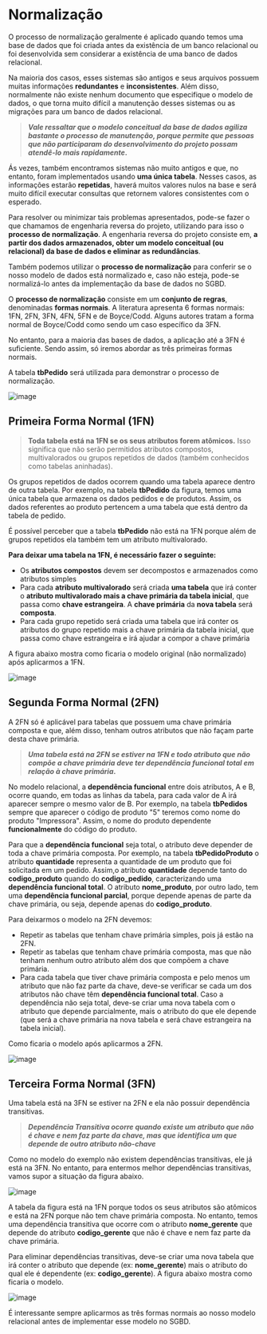 # Normalização

O processo de normalização geralmente é aplicado quando temos uma base de dados que foi criada antes da existência de um banco relacional ou foi desenvolvida sem considerar a existência de uma banco de dados relacional.


Na maioria dos casos, esses sistemas são antigos e seus arquivos possuem muitas informações **redundantes** e **inconsistentes**. Além disso, normalmente não existe nenhum documento que especifique o modelo de dados, o que torna muito difícil a manutenção desses sistemas ou as migrações para um banco de dados relacional.


> ***Vale ressaltar que o modelo conceitual da base de dados agiliza bastante o processo de manutenção, porque permite que pessoas que não participaram do desenvolvimento do projeto possam atendê-lo mais rapidamente*.**



Ás vezes, também encontramos sistemas não muito antigos e que, no entanto, foram implementados usando **uma única tabela**. Nesses casos, as informações estarão **repetidas**, haverá muitos valores nulos na base e será muito difícil executar consultas que retornem valores consistentes com o esperado.


Para resolver ou minimizar tais problemas apresentados, pode-se fazer o que chamamos de engenharia reversa do projeto, utilizando para isso o **processo de normalização**. A engenharia reversa do projeto consiste em, **a partir dos dados armazenados, obter um modelo conceitual (ou relacional) da base de dados e eliminar as redundâncias**.

Também podemos utilizar o **processo de normalização** para conferir se o nosso modelo de dados está normalizado e, caso não esteja, pode-se normalizá-lo antes da implementação da base de dados no SGBD.


O **processo de normalização** consiste em um **conjunto de regras**, denominadas **formas normais**. A literatura apresenta 6 formas normais: 1FN, 2FN, 3FN, 4FN, 5FN e de Boyce/Codd. Alguns autores tratam a forma normal de Boyce/Codd como sendo um caso específico da 3FN.

No entanto, para a maioria das bases de dados, a aplicação até a 3FN é suficiente. Sendo assim, só iremos abordar as três primeiras formas normais.

A tabela **tbPedido** será utilizada para demonstrar o processo de normalização.

![image](https://github.com/user-attachments/assets/87624dff-dfaf-4285-afd8-f68cfefa5018)

## Primeira Forma Normal (1FN)

> **Toda tabela está na 1FN se os seus atributos forem atômicos.** Isso significa que não serão permitidos atributos compostos, multivalorados ou grupos repetidos de dados (também conhecidos como tabelas aninhadas).

Os grupos repetidos de dados ocorrem quando uma tabela aparece dentro de outra tabela. Por exemplo, na tabela **tbPedido** da figura, temos uma única tabela que armazena os dados pedidos e de produtos. Assim, os dados referentes ao produto pertencem a uma tabela que está dentro da tabela de pedido.

É possível perceber que a tabela **tbPedido** não está na 1FN porque além de grupos repetidos ela também tem um atributo multivalorado.

**Para deixar uma tabela na 1FN, é necessário fazer o seguinte:**

* Os **atributos compostos** devem ser decompostos e armazenados como atributos simples
* Para cada **atributo multivalorado** será criada **uma tabela** que irá conter o **atributo multivalorado mais a chave primária da tabela inicial**, que passa como **chave estrangeira**. A **chave primária** da **nova tabela** será **composta**.
* Para cada grupo repetido será criada uma tabela que irá conter os atributos do grupo repetido mais a chave primária da tabela inicial, que passa como chave estrangeira e irá ajudar a compor a chave primária

A figura abaixo mostra como ficaria o modelo original (não normalizado) após aplicarmos a 1FN.

![image](https://github.com/user-attachments/assets/82efd61a-3d6f-495b-9350-779ff70c1ca5)

## Segunda Forma Normal (2FN)

A 2FN só é aplicável para tabelas que possuem uma chave primária composta e que, além disso, tenham outros atributos que não façam parte desta chave primária.


> ***Uma tabela está na 2FN se estiver na 1FN e todo atributo que não compõe a chave primária deve ter dependência funcional total em relação à chave primária*.**


No modelo relacional, a **dependência funcional** entre dois atributos, A e B, ocorre quando, em todas as linhas da tabela, para cada valor de A irá aparecer sempre o mesmo valor de B. Por exemplo, na tabela **tbPedidos** sempre que aparecer o código de produto  "5" teremos como nome do produto "Impressora". Assim, o nome do produto dependente **funcionalmente** do código do produto.


Para que a **dependência funcional** seja total, o atributo deve depender de toda a chave primária composta. Por exemplo, na tabela **tbPedidoProduto** o atributo **quantidade** representa a quantidade de um produto que foi solicitada em um pedido. Assim,o atributo **quantidade** depende tanto do **codigo_produto** quando do **codigo_pedido**, caracterizando uma **dependência funcional total**. O atributo **nome_produto**, por outro lado, tem uma **dependência funcional parcial**, porque depende apenas de parte da chave primária, ou seja, depende apenas do **codigo_produto**.

Para deixarmos o modelo na 2FN devemos:

* Repetir as tabelas que tenham chave primária simples, pois já estão na 2FN.
* Repetir as tabelas que tenham chave primária composta, mas que não tenham nenhum outro atributo além dos que compõem a chave primária.
* Para cada tabela que tiver chave primária composta e pelo menos um atributo que não faz parte da chave, deve-se verificar se cada um dos atributos não chave têm **dependência funcional total**. Caso a dependência não seja total, deve-se criar uma nova tabela com o atributo que depende parcialmente, mais o atributo do que ele depende (que será a chave primária na nova tabela e será chave estrangeira na tabela inicial).


Como ficaria o modelo após aplicarmos a 2FN.


![image](https://github.com/user-attachments/assets/5943af33-b83d-4f1d-a7b5-a8bc5cd667a4)

## Terceira Forma Normal (3FN)

Uma tabela está na 3FN se estiver na 2FN e ela não possuir dependência transitivas.

> ***Dependência Transitiva ocorre quando existe um atributo que não é chave e nem faz parte da chave, mas que identifica um que depende de outro atributo não-chave***

Como no modelo do exemplo não existem dependências transitivas, ele já está na 3FN. No entanto, para entermos melhor dependências transitivas, vamos supor a situação da figura abaixo.


![image](https://github.com/user-attachments/assets/b629688e-0dd9-47d9-bf6b-eceb925e9652)


A tabela da figura está na 1FN porque todos os seus atributos são atômicos e está na 2FN porque não tem chave primária composta. No entanto, temos uma dependência transitiva que ocorre com o atributo **nome_gerente** que depende do atributo **codigo_gerente** que não é chave e nem faz parte da chave primária.

Para eliminar dependências transitivas, deve-se criar uma nova tabela que irá conter o atributo que depende (ex: **nome_gerente**) mais o atributo do qual ele é dependente (ex: **codigo_gerente**). A figura abaixo mostra como ficaria o modelo.

![image](https://github.com/user-attachments/assets/a5ba4712-426c-46b9-bcf1-e49904e97964)

É interessante sempre aplicarmos as três formas normais ao nosso modelo relacional antes de implementar esse modelo no SGBD.































